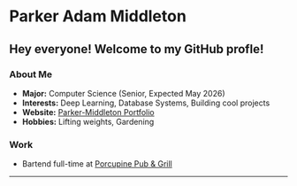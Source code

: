# Parker Adam Middleton

Hey everyone! Welcome to my GitHub profle!
---

### About Me
- **Major:** Computer Science (Senior, Expected May 2026)  
- **Interests:** Deep Learning, Database Systems, Building cool projects  
- **Website:** [Parker-Middleton Portfolio](https://Parker-Middleton-Portfolio.com)  
- **Hobbies:** Lifting weights, Gardening 

### Work
- Bartend full-time at [Porcupine Pub & Grill](https://porcupinepub.com/)

---
